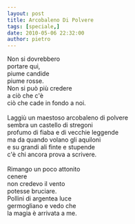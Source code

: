 ```yaml
---
layout: post
title: Arcobaleno Di Polvere
tags: [speciale,]
date: 2010-05-06 22:32:00
author: pietro
---
```

Non si dovrebbero<br/>portare qui,<br/>piume candide<br/>piume rosse.<br/>Non si può più credere<br/>a ciò che c'è<br/>ciò che cade in fondo a noi.<br/><br/>Laggiù un maestoso arcobaleno di polvere<br/>sembra un castello di stregoni<br/>profumo di fiaba e di vecchie leggende<br/>ma da quando volano gli aquiloni<br/>e su grandi ali finte e stupende<br/>c'è chi ancora prova a scrivere.<br/><br/>Rimango un poco attonito<br/>cenere<br/>non credevo il vento<br/>potesse bruciare.<br/>Pollini di argentea luce<br/>germogliano e vedo che<br/>la magia è arrivata a me.

